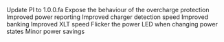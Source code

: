 Update PI to 1.0.0.fa
Expose the behaviour of the overcharge protection
Improved power reporting
Improved charger detection speed
Improved banking
Improved XLT speed
Flicker the power LED when changing power states
Minor power savings
